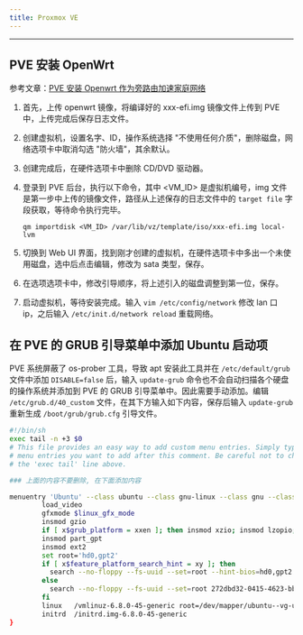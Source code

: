 ```yaml
---
title: Proxmox VE
---
```


---

## PVE 安装 OpenWrt

参考文章：[PVE 安装 Openwrt 作为旁路由加速家庭网络](https://post.smzdm.com/p/a5x7924l/)

1. 首先，上传 openwrt 镜像，将编译好的 xxx-efi.img 镜像文件上传到 PVE 中，上传完成后保存日志文件。

2. 创建虚拟机，设置名字、ID，操作系统选择 "不使用任何介质"，删除磁盘，网络选项卡中取消勾选 "防火墙"，其余默认。

3. 创建完成后，在硬件选项卡中删除 CD/DVD 驱动器。

4. 登录到 PVE 后台，执行以下命令，其中 <VM_ID> 是虚拟机编号，img 文件是第一步中上传的镜像文件，路径从上述保存的日志文件中的 `target file` 字段获取，等待命令执行完毕。

   ```shell
   qm importdisk <VM_ID> /var/lib/vz/template/iso/xxx-efi.img local-lvm
   ```

5. 切换到 Web UI 界面，找到刚才创建的虚拟机，在硬件选项卡中多出一个未使用磁盘，选中后点击编辑，修改为 sata 类型，保存。

6. 在选项选项卡中，修改引导顺序，将上述引入的磁盘调整到第一位，保存。

7. 启动虚拟机，等待安装完成。输入 `vim /etc/config/network` 修改 lan 口 ip，之后输入 `/etc/init.d/network reload` 重载网络。

##

## 在 PVE 的 GRUB 引导菜单中添加 Ubuntu 启动项

PVE 系统屏蔽了 os-prober 工具，导致 apt 安装此工具并在 `/etc/default/grub` 文件中添加 `DISABLE=false` 后，输入 `update-grub` 命令也不会自动扫描各个硬盘的操作系统并添加到 PVE 的 GRUB 引导菜单中。因此需要手动添加。编辑 `/etc/grub.d/40_custom` 文件，在其下方输入如下内容，保存后输入 `update-grub` 重新生成 `/boot/grub/grub.cfg` 引导文件。

```bash
#!/bin/sh
exec tail -n +3 $0
# This file provides an easy way to add custom menu entries. Simply type the
# menu entries you want to add after this comment. Be careful not to change
# the 'exec tail' line above.

### 上面的内容不要删除, 在下面添加内容

menuentry 'Ubuntu' --class ubuntu --class gnu-linux --class gnu --class os $menuentry_id_option 'gnulinux-simple-bde2ecbe-cc15-4e31-99f2-f5a57d432174' {
        load_video
        gfxmode $linux_gfx_mode
        insmod gzio
        if [ x$grub_platform = xxen ]; then insmod xzio; insmod lzopio; fi
        insmod part_gpt
        insmod ext2
        set root='hd0,gpt2'
        if [ x$feature_platform_search_hint = xy ]; then
          search --no-floppy --fs-uuid --set=root --hint-bios=hd0,gpt2 --hint-efi=hd0,gpt2 --hint-baremetal=ahci0,gpt2  272dbd32-0415-4623-bbb2-165110ee8aae
        else
          search --no-floppy --fs-uuid --set=root 272dbd32-0415-4623-bbb2-165110ee8aae
        fi
        linux   /vmlinuz-6.8.0-45-generic root=/dev/mapper/ubuntu--vg-ubuntu--lv ro  quiet splash $vt_handoff
        initrd  /initrd.img-6.8.0-45-generic
}
```
